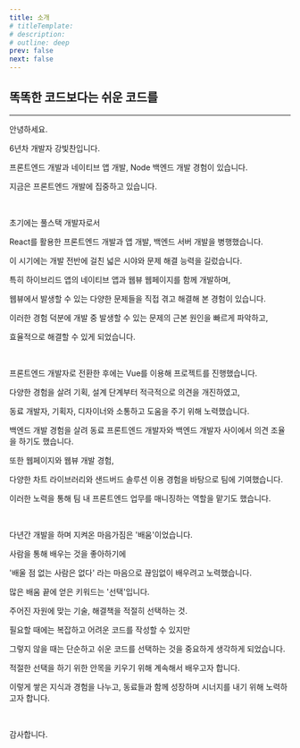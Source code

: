```yaml
---
title: 소개
# titleTemplate:
# description:
# outline: deep
prev: false
next: false
---
```


<!--
https://www.buildyourstory.kr/writing-selfintroduction-letter5/

1.내가 누구인지, 지금 어떤 상태인지 보여준다.
→ 나의 과거와 현재를 보여주는 메시지를 구성한다.

2.갈망하는 목표와 이루려는 이유가 무엇인지 알려준다.
→ 나의 목표와 그것을 이루려는 이유가 무엇인지 알려준다.

3.극복해야 할 장애물이 눈 앞에 있지만, 이뤄낼 수 있을 거라는 믿음을 준다.
→ 내가 앞으로 다가올 문제도 잘 해결해줄 수 있는 존재라는 걸 보여준다.
-->

## 똑똑한 코드보다는 쉬운 코드를

---

안녕하세요.

6년차 개발자 강빛찬입니다.

프론트엔드 개발과 네이티브 앱 개발, Node 백엔드 개발 경험이 있습니다.

지금은 프론트엔드 개발에 집중하고 있습니다.

<br>

초기에는 풀스택 개발자로서

React를 활용한 프론트엔드 개발과 앱 개발, 백엔드 서버 개발을 병행했습니다.

이 시기에는 개발 전반에 걸친 넓은 시야와 문제 해결 능력을 길렀습니다.

특히 하이브리드 앱의 네이티브 앱과 웹뷰 웹페이지를 함께 개발하며,

웹뷰에서 발생할 수 있는 다양한 문제들을 직접 겪고 해결해 본 경험이 있습니다.

이러한 경험 덕분에 개발 중 발생할 수 있는 문제의 근본 원인을 빠르게 파악하고,

효율적으로 해결할 수 있게 되었습니다.

<br>

프론트엔드 개발자로 전환한 후에는 Vue를 이용해 프로젝트를 진행했습니다.

다양한 경험을 살려 기획, 설계 단계부터 적극적으로 의견을 개진하였고,

동료 개발자, 기획자, 디자이너와 소통하고 도움을 주기 위해 노력했습니다.

백엔드 개발 경험을 살려 동료 프론트엔드 개발자와 백엔드 개발자 사이에서 의견 조율을 하기도 했습니다.

또한 웹페이지와 웹뷰 개발 경험,

다양한 차트 라이브러리와 샌드버드 솔루션 이용 경험을 바탕으로 팀에 기여했습니다.

이러한 노력을 통해 팀 내 프론트엔드 업무를 매니징하는 역할을 맡기도 했습니다.

<br>

다년간 개발을 하며 지켜온 마음가짐은 '배움'이었습니다.

사람을 통해 배우는 것을 좋아하기에

'배울 점 없는 사람은 없다' 라는 마음으로 끊임없이 배우려고 노력했습니다.

많은 배움 끝에 얻은 키워드는 '선택'입니다.

주어진 자원에 맞는 기술, 해결책을 적절히 선택하는 것.

필요할 때에는 복잡하고 어려운 코드를 작성할 수 있지만

그렇지 않을 때는 단순하고 쉬운 코드를 선택하는 것을 중요하게 생각하게 되었습니다.

적절한 선택을 하기 위한 안목을 키우기 위해 계속해서 배우고자 합니다.

이렇게 쌓은 지식과 경험을 나누고, 동료들과 함께 성장하며 시너지를 내기 위해 노력하고자 합니다.

<br>

감사합니다.

<!--

문제를 해결하는 데서 오는 성취감을 좋아하고

개발 프로세스 전반에 대한 이해도를 바탕으로 동료들과의 원활한 커뮤니케이션이 가능합니다.

부족한 부분이 있더라도 빠르게 학습하고 적용할 수 있는 능력을 지니고 있습니다.

더 나은 코드를 위해 끊임없이 고민하고 학습하며 더 나은 웹서비스를 제공할 수 있도록 노력하겠습니다.
-->

<!-- 프론트엔드 개발자로서 좋은 UI를 제공할 수 있기를, 좋은 코드를 작성할 수 있기를 희망합니다. -->

<!--
똑똑한 코드보다는 읽기 쉽고 변경이 쉬운 코드
-->
